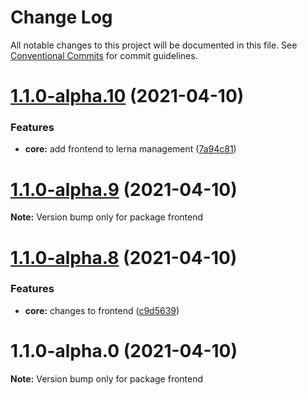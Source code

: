 # Change Log

All notable changes to this project will be documented in this file.
See [Conventional Commits](https://conventionalcommits.org) for commit guidelines.

# [1.1.0-alpha.10](https://github.com/shishirkh/lerna-tuts/compare/master-1.1.0-alpha.9...master-1.1.0-alpha.10) (2021-04-10)


### Features

* **core:** add frontend to lerna management ([7a94c81](https://github.com/shishirkh/lerna-tuts/commit/7a94c8194aec494e07525f83dd63c56333fcb472))





# [1.1.0-alpha.9](https://github.com/shishirkh/lerna-tuts/compare/master-1.1.0-alpha.8...master-1.1.0-alpha.9) (2021-04-10)

**Note:** Version bump only for package frontend





# [1.1.0-alpha.8](https://github.com/shishirkh/lerna-tuts/compare/master-1.1.0-alpha.7...master-1.1.0-alpha.8) (2021-04-10)


### Features

* **core:** changes to frontend ([c9d5639](https://github.com/shishirkh/lerna-tuts/commit/c9d56391f0ae1e411b374e0d3d2271283a69e72a))





# 1.1.0-alpha.0 (2021-04-10)

**Note:** Version bump only for package frontend
